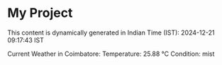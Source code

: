 # My Project

This content is dynamically generated in Indian Time (IST): 2024-12-21 09:17:43 IST


Current Weather in Coimbatore:
Temperature: 25.88 °C
Condition: mist
